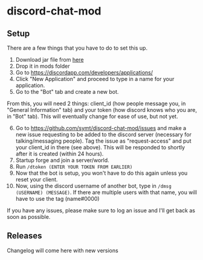 # discord-chat-mod

## Setup

There are a few things that you have to do to set this up.

1. Download jar file from [here](https://github.com/symt/discord-chat-mod/releases)
2. Drop it in mods folder
3. Go to https://discordapp.com/developers/applications/
4. Click "New Application" and proceed to type in a name for your application.
5. Go to the "Bot" tab and create a new bot.

From this, you will need 2 things: client_id (how people message you, in "General Information" tab) and your token (how discord knows who you are, in "Bot" tab). This will eventually change for ease of use, but not yet.

6. Go to https://github.com/symt/discord-chat-mod/issues and make a new issue requesting to be added to the discord server (necessary for talking/messaging people). Tag the issue as "request-access" and put your client_id in there (see above). This will be responded to shortly after it is created (within 24 hours).
7. Startup forge and join a server/world.
8. Run `/dtoken (ENTER YOUR TOKEN FROM EARLIER)`
9. Now that the bot is setup, you won't have to do this again unless you reset your client.
11. Now, using the discord username of another bot, type in `/dmsg (USERNAME) (MESSAGE)`. If there are multiple users with that name, you will have to use the tag (name#0000)

If you have any issues, please make sure to log an issue and I'll get back as soon as possible.

## Releases

Changelog will come here with new versions
